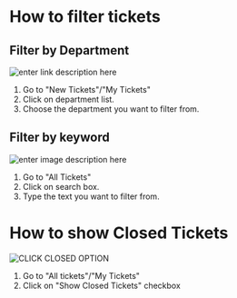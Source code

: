 How to filter tickets
=======

## Filter by Department ##

![enter link description here](http://i.imgur.com/pDNfQHS.gif)

 1. Go to "New Tickets"/"My Tickets"
 2. Click on department list.
 3. Choose the department you want to filter from.
 
## Filter by keyword ##
 
![enter image description here](http://i.imgur.com/u28576E.gif)
 
 1. Go to "All Tickets"
 2. Click on search box. 
 3. Type the text you want to filter from.

How to show Closed Tickets
=======

![CLICK CLOSED OPTION]()
1. Go to "All tickets"/"My Tickets"
2. Click on "Show Closed Tickets" checkbox
